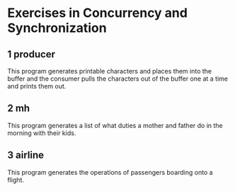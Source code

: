 # Exercises in Concurrency and Synchronization

## 1 producer
This program generates printable characters and places them into the buffer
and the consumer pulls the characters out of the buffer one at a time and prints them out.
 
## 2 mh
This program generates a list of what duties a mother and father do in the morning with their kids.

## 3 airline
This program generates the operations of passengers boarding onto a flight.
